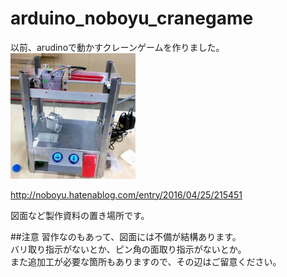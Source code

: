 # arduino_noboyu_cranegame

以前、arudinoで動かすクレーンゲームを作りました。  
<img src="https://github.com/mechanoboyu/arduino_noboyu_cranegame/blob/master/crane.jpg" width="200">

http://noboyu.hatenablog.com/entry/2016/04/25/215451


図面など製作資料の置き場所です。

##注意
習作なのもあって、図面には不備が結構あります。  
バリ取り指示がないとか、ピン角の面取り指示がないとか。  
また追加工が必要な箇所もありますので、その辺はご留意ください。

